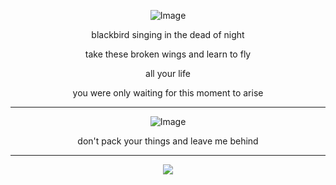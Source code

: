 <div align="center">

![Image](https://github.com/user-attachments/assets/161e7162-003c-4c82-84c8-29da49619972)

blackbird singing in the dead of night

take these broken wings and learn to fly

all your life

you were only waiting for this moment to arise

---------------------------------------------------------

![Image](https://github.com/user-attachments/assets/6079ab9e-62a7-4bbd-bfb7-72171af437b0)

don't pack your things and leave me behind

-----------------------------------------------


 ![](https://img.shields.io/static/v1?label=Profile+views&message=2,440,766&color=lightgrey)
<!---
yurivampire/yurivampire is a ✨ special ✨ repository because its `README.md` (this file) appears on your GitHub profile.
You can click the Preview link to take a look at your changes.
--->
